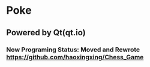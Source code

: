 # Poke
## Powered by Qt(qt.io)
### Now Programing Status: Moved and Rewrote https://github.com/haoxingxing/Chess_Game
